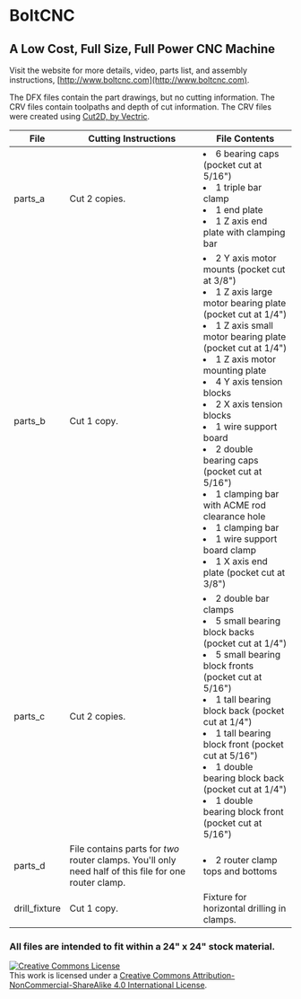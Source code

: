 # BoltCNC
## A Low Cost, Full Size, Full Power CNC Machine

Visit the website for more details, video, parts list, and assembly instructions, [http://www.boltcnc.com](http://www.boltcnc.com).

The DFX files contain the part drawings, but no cutting information.  The CRV files contain toolpaths and depth of cut information.  The CRV files were created using [Cut2D, by Vectric](http://www.vectric.com/products/cut2d.html).

 File          | Cutting Instructions | File Contents
---------------|----------------------|--
 parts_a       | Cut 2 copies.        | <li>6 bearing caps (pocket cut at 5/16")</li><li>1 triple bar clamp</li><li>1 end plate</li><li>1 Z axis end plate with clamping bar</li>
 parts_b       | Cut 1 copy.          | <li>2 Y axis motor mounts (pocket cut at 3/8")</li> <li>1 Z axis large motor bearing plate (pocket cut at 1/4")</li> <li>1 Z axis small motor bearing plate (pocket cut at 1/4")</li> <li>1 Z axis motor mounting plate</li> <li>4 Y axis tension blocks</li> <li>2 X axis tension blocks</li> <li>1 wire support board</li> <li>2 double bearing caps (pocket cut at 5/16")</li> <li>1 clamping bar with ACME rod clearance hole</li> <li>1 clamping bar</li> <li>1 wire support board clamp</li> <li>1 X axis end plate (pocket cut at 3/8")</li>
 parts_c       | Cut 2 copies.        | <li>2 double bar clamps</li> <li>5 small bearing block backs (pocket cut at 1/4")</li> <li>5 small bearing block fronts (pocket cut at 5/16")</li> <li>1 tall bearing block back (pocket cut at 1/4")</li> <li>1 tall bearing block front (pocket cut at 5/16")</li> <li>1 double bearing block back (pocket cut at 1/4")</li> <li>1 double bearing block front (pocket cut at 5/16")</li>
 parts_d       | File contains parts for *two* router clamps.  You'll only need half of this file for one router clamp. | <li>2 router clamp tops and bottoms</li>
 drill_fixture | Cut 1 copy.          | Fixture for horizontal drilling in clamps.

### All files are intended to fit within a 24" x 24" stock material.

<a rel="license" href="http://creativecommons.org/licenses/by-nc-sa/4.0/"><img alt="Creative Commons License" style="border-width:0" src="https://i.creativecommons.org/l/by-nc-sa/4.0/88x31.png" /></a><br />This work is licensed under a <a rel="license" href="http://creativecommons.org/licenses/by-nc-sa/4.0/">Creative Commons Attribution-NonCommercial-ShareAlike 4.0 International License</a>.
